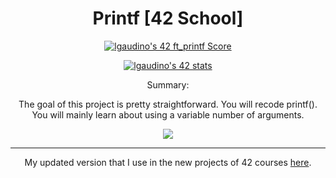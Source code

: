 <h1 align="center"> Printf [42 School] </h1>

<p align="center">
  <a href="https://github.com/JaeSeoKim/badge42">
		<img src="https://badge42.vercel.app/api/v2/cld6lomfp00250fl5aqiuznp2/project/3049231" alt="lgaudino's 42 ft_printf Score" />
	</a>
</p>
<p align="center">
  <a href="https://github.com/JaeSeoKim/badge42">
   <img src="https://badge42.vercel.app/api/v2/cld6lomfp00250fl5aqiuznp2/stats?cursusId=21&coalitionId=124" alt="lgaudino's 42 stats" />
  </a>
</p>
<p align="center">Summary:</p>
<p align="center">
The goal of this project is pretty straightforward. You will recode printf(). <br>
You will mainly learn about using a variable number of arguments.</p>
<p align="center"><img src="https://img.shields.io/badge/Version-9-blue?style=for-the-badge"></p>

<hr>
<p align="center">My updated version that I use in the new projects of 42 courses <a href="https://github.com/Nikappa57/Libft-42/tree/EXTRA/srcs/ft_printf">here</a>.</p>
